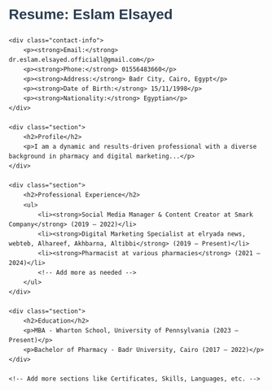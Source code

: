 <!DOCTYPE html>
<html lang="en">
<head>
    <meta charset="UTF-8">
    <meta name="viewport" content="width=device-width, initial-scale=1.0">
    <title>Eslam Elsayed's CV</title>
    <style>
        body {
            font-family: Arial, sans-serif;
            margin: 20px;
            line-height: 1.6;
        }
        h1, h2 {
            color: #2c3e50;
        }
        .section {
            margin-bottom: 20px;
        }
        .contact-info {
            font-size: 1.2em;
            margin-bottom: 20px;
        }
    </style>
</head>
<body>
    <h1>Resume: Eslam Elsayed</h1>
    
    <div class="contact-info">
        <p><strong>Email:</strong> dr.eslam.elsayed.officiall@gmail.com</p>
        <p><strong>Phone:</strong> 01556483660</p>
        <p><strong>Address:</strong> Badr City, Cairo, Egypt</p>
        <p><strong>Date of Birth:</strong> 15/11/1998</p>
        <p><strong>Nationality:</strong> Egyptian</p>
    </div>

    <div class="section">
        <h2>Profile</h2>
        <p>I am a dynamic and results-driven professional with a diverse background in pharmacy and digital marketing...</p>
    </div>

    <div class="section">
        <h2>Professional Experience</h2>
        <ul>
            <li><strong>Social Media Manager & Content Creator at Smark Company</strong> (2019 – 2022)</li>
            <li><strong>Digital Marketing Specialist at elryada news, webteb, Alhareef, Akhbarna, Altibbi</strong> (2019 – Present)</li>
            <li><strong>Pharmacist at various pharmacies</strong> (2021 – 2024)</li>
            <!-- Add more as needed -->
        </ul>
    </div>

    <div class="section">
        <h2>Education</h2>
        <p>MBA - Wharton School, University of Pennsylvania (2023 – Present)</p>
        <p>Bachelor of Pharmacy - Badr University, Cairo (2017 – 2022)</p>
    </div>

    <!-- Add more sections like Certificates, Skills, Languages, etc. -->
</body>
</html>
